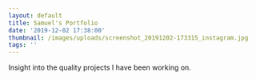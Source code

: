 ```yaml
---
layout: default
title: Samuel's Portfolio
date: '2019-12-02 17:38:00'
thumbnail: /images/uploads/screenshot_20191202-173315_instagram.jpg
tags: ''
---
```

Insight into the quality projects I have been working on.
